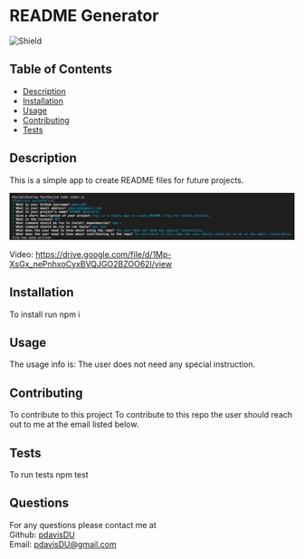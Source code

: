 # README Generator
  ![Shield](https://img.shields.io/badge/license-MIT-blue)
  ## Table of Contents
  - [Description](#description)
  - [Installation](#command)
  - [Usage](#repo)
  - [Contributing](#contribute)
  - [Tests](#tests)

  ## Description
  This is a simple app to create README files for future projects.  
  
  ![Screenshot](./assets/README-ss.png)  

  Video: https://drive.google.com/file/d/1Mp-XsGx_nePnhxoCyxBVQJGO2BZOO62l/view

  ## Installation
  To install run npm i
  ## Usage
  The usage info is: The user does not need any special instruction.
  ## Contributing
  To contribute to this project To contribute to this repo the user should reach out to me at the email listed below.
  ## Tests
  To run tests npm test
  ## Questions
  For any questions please contact me at  
  Github: [pdavisDU](https://github.com/pdavisDU)  
  Email: pdavisDU@gmail.com

